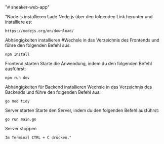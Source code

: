 "# sneaker-web-app" 

"Node.js installieren
Lade Node.js über den folgenden Link herunter und installiere es:

    https://nodejs.org/en/download/

Abhängigkeiten installieren #Wechsle in das Verzeichnis des Frontends und führe den folgenden Befehl aus:

    npm install

Frontend starten
Starte die Anwendung, indem du den folgenden Befehl ausführst:

    npm run dev

Abhängigkeiten für Backend installieren
Wechsle in das Verzeichnis des Backends und führe den folgenden Befehl aus:

    go mod tidy

Server starten
Starte den Server, indem du den folgenden Befehl ausführst:

    go run main.go

Server stoppen

    Im Terminal CTRL + C drücken."
